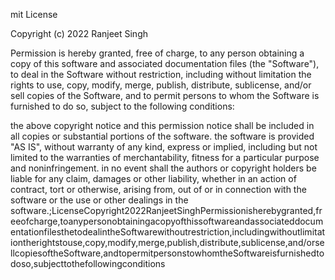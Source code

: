 mit License

  Copyright (c) 2022 Ranjeet Singh

Permission is hereby granted, free of charge, to any person obtaining a copy
of this software and associated documentation files (the "Software"), to deal
in the Software without restriction, including without limitation the rights
to use, copy, modify, merge, publish, distribute, sublicense, and/or sell
copies of the Software, and to permit persons to whom the Software is
furnished to do so, subject to the following conditions:

the above copyright notice and this permission notice shall be included in all
  copies or substantial portions of the software.
  the software is provided "AS IS",
  without warranty of any kind,
  express or
  implied,
  including but not limited to the warranties of merchantability,
  fitness for a particular purpose and noninfringement. in no event shall the
  authors or copyright holders be liable for any claim,
  damages or other
  liability,
  whether in an action of contract,
  tort or otherwise,
  arising from,
  out of or in connection with the software or the use or other dealings in the
  software.;LicenseCopyright2022RanjeetSinghPermissionisherebygranted,freeofcharge,toanypersonobtainingacopyofthissoftwareandassociateddocumentationfilesthetodealintheSoftwarewithoutrestriction,includingwithoutlimitationtherightstouse,copy,modify,merge,publish,distribute,sublicense,and/orsellcopiesoftheSoftware,andtopermitpersonstowhomtheSoftwareisfurnishedtodoso,subjecttothefollowingconditions
